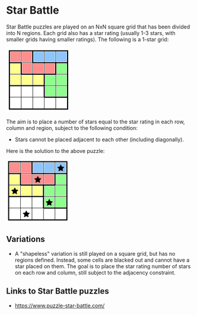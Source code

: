 # Star Battle

Star Battle puzzles are played on an NxN square grid that has been divided into N regions. Each grid also has a star rating (usually 1-3 stars, with smaller grids having smaller ratings). The following is a 1-star grid:

![Example star battle puzzle](starbattle.png "Example star battle puzzle")

The aim is to place a number of stars equal to the star rating in each row, column and region, subject to the following condition:
 
* Stars cannot be placed adjacent to each other (including diagonally).

Here is the solution to the above puzzle:

![Example star battle puzzle solution](starbattle_sol.png "Example star battle puzzle solution")

## Variations

* A "shapeless" variation is still played on a square grid, but has no regions defined. Instead, some cells are blacked out and cannot have a star placed on them. The goal is to place the star rating number of stars on each row and column, still subject to the adjacency constraint.

## Links to Star Battle puzzles

* https://www.puzzle-star-battle.com/
